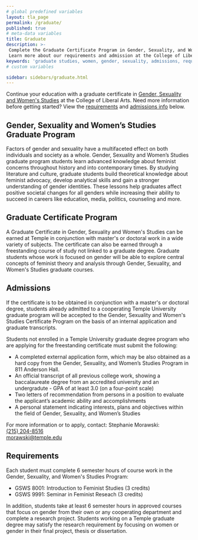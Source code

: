 ```yaml
---
# global predefined variables
layout: tla_page
permalink: /graduate/
published: true
# meta-data variables
title: Graduate
description: >-
 Complete the Graduate Certificate Program in Gender, Sexuality, and Women’s Studies at Temple University.
 Learn more about our requirements and admission at the College of Liberal Arts.
keywords: 'graduate studies, women, gender, sexuality, admissions, requirements'
# custom variables

sidebar: sidebars/graduate.html   
---
```

Continue your education with a graduate certificate in [Gender, Sexuality and Women's Studies](#graduate-certificate-program) at the College of Liberal Arts. Need more information before getting started? View the [requirements](#requirements) and [admissions info](#admissions) below.

## Gender, Sexuality and Women’s Studies Graduate Program
Factors of gender and sexuality have a multifaceted effect on both individuals and society as a whole. Gender, Sexuality and Women’s Studies graduate program students learn advanced knowledge about feminist concerns throughout history and into contemporary times. By studying literature and culture, graduate students build theoretical knowledge about feminist advocacy, develop analytical skills and gain a stronger understanding of gender identities. These lessons help graduates affect positive societal changes for all genders while increasing their ability to succeed in careers like education, media, politics, counseling and more.

## Graduate Certificate Program
A Graduate Certificate in Gender, Sexuality and Women's Studies can be earned at Temple in conjunction with master's or doctoral work in a wide variety of subjects. The certificate can also be earned through a freestanding course of study not linked to a graduate degree. Graduate students whose work is focused on gender will be able to explore central concepts of feminist theory and analysis through Gender, Sexuality, and Women's Studies graduate courses.

## Admissions
If the certificate is to be obtained in conjunction with a master's or doctoral degree, students already admitted to a cooperating Temple University graduate program will be accepted to the Gender, Sexuality and Women's Studies Certificate Program on the basis of an internal application and graduate transcripts.

Students not enrolled in a Temple University graduate degree program who are applying for the freestanding certificate must submit the following:

- A completed external application form, which may be also obtained as a hard copy from the Gender, Sexuality, and Women’s Studies Program in 811 Anderson Hall.
- An official transcript of all previous college work, showing a baccalaureate degree from an accredited university and an undergradute - GPA of at least 3.0 (on a four-point scale)
- Two letters of recommendation from persons in a position to evaluate the applicant’s academic ability and accomplishments
- A personal statement indicating interests, plans and objectives within the field of Gender, Sexuality, and Women’s Studies

For more information or to apply, contact:
Stephanie Morawski:<br/>
[(215) 204-8516](tel:2152048516)<br/>
[morawski@temple.edu](mailto:morawski@temple.edu)<br/>

## Requirements
Each student must complete 6 semester hours of course work in the Gender, Sexuality, and Women's Studies Program:

- GSWS 8001: Introduction to Feminist Studies (3 credits)
- GSWS 9991: Seminar in Feminist Reseach (3 credits)

In addition, students take at least 6 semester hours in approved courses that focus on gender from their own or any cooperating department and complete a research project. Students working on a Temple graduate degree may satisfy the research requirement by focusing on women or gender in their final project, thesis or dissertation.
